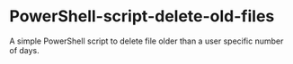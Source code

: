 # PowerShell-script-delete-old-files
A simple PowerShell script to delete file older than a user specific number of days.
